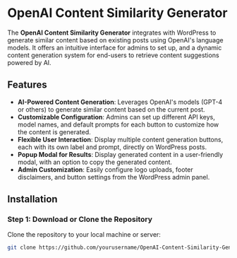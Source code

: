 # OpenAI Content Similarity Generator

The **OpenAI Content Similarity Generator** integrates with WordPress to generate similar content based on existing posts using OpenAI's language models. It offers an intuitive interface for admins to set up, and a dynamic content generation system for end-users to retrieve content suggestions powered by AI.

## Features

- **AI-Powered Content Generation**: Leverages OpenAI's models (GPT-4 or others) to generate similar content based on the current post.
- **Customizable Configuration**: Admins can set up different API keys, model names, and default prompts for each button to customize how the content is generated.
- **Flexible User Interaction**: Display multiple content generation buttons, each with its own label and prompt, directly on WordPress posts.
- **Popup Modal for Results**: Display generated content in a user-friendly modal, with an option to copy the generated content.
- **Admin Customization**: Easily configure logo uploads, footer disclaimers, and button settings from the WordPress admin panel.

## Installation

### Step 1: Download or Clone the Repository
Clone the repository to your local machine or server:
```bash
git clone https://github.com/yourusername/OpenAI-Content-Similarity-Generator.git
